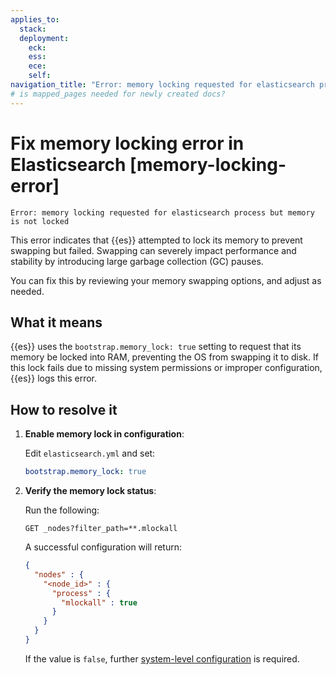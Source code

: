 ```yaml
---
applies_to:
  stack: 
  deployment:
    eck: 
    ess: 
    ece: 
    self: 
navigation_title: "Error: memory locking requested for elasticsearch process but memory is not locked"
# is mapped_pages needed for newly created docs?
---
```


# Fix memory locking error in Elasticsearch [memory-locking-error]

```console
Error: memory locking requested for elasticsearch process but memory is not locked
```


This error indicates that {{es}} attempted to lock its memory to prevent swapping but failed. Swapping can severely impact performance and stability by introducing large garbage collection (GC) pauses.

You can fix this by reviewing your memory swapping options, and adjust as needed.

## What it means

{{es}} uses the `bootstrap.memory_lock: true` setting to request that its memory be locked into RAM, preventing the OS from swapping it to disk. If this lock fails due to missing system permissions or improper configuration, {{es}} logs this error.

## How to resolve it

1. **Enable memory lock in configuration**:

   Edit `elasticsearch.yml` and set:

   ```yaml
   bootstrap.memory_lock: true
   ```

2. **Verify the memory lock status**:

   Run the following:

   ```console
   GET _nodes?filter_path=**.mlockall
   ```

   A successful configuration will return:

   ```json
   {
     "nodes" : {
       "<node_id>" : {
         "process" : {
           "mlockall" : true
         }
       }
     }
   }
   ```

   If the value is `false`, further [system-level configuration](https://www.elastic.co/guide/en/elasticsearch/reference/current/setup-configuration-memory.html) is required.
